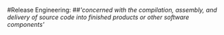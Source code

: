 #Release Engineering:
##<em>'concerned with the compilation, assembly, and delivery of source code into finished products or other software components'</em>

